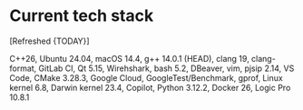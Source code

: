 # Current tech stack

[Refreshed {TODAY}]

C++26,
Ubuntu 24.04,
macOS 14.4,
g++ 14.0.1 (HEAD),
clang 19,
clang-format,
GitLab CI,
Qt 5.15,
Wirehshark,
bash 5.2,
DBeaver,
vim,
pjsip 2.14,
VS Code,
CMake 3.28.3,
Google Cloud,
GoogleTest/Benchmark,
gprof,
Linux kernel 6.8,
Darwin kernel 23.4,
Copilot,
Python 3.12.2,
Docker 26,
Logic Pro 10.8.1

